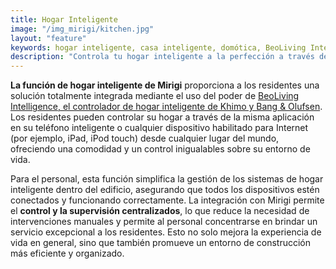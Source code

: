 ```yaml
---
title: Hogar Inteligente
image: "/img_mirigi/kitchen.jpg"
layout: "feature"
keywords: hogar inteligente, casa inteligente, domótica, BeoLiving Intelligence, Khimo, Bang & Olufsen, control, comodidad
description: "Controla tu hogar inteligente a la perfección a través de Mirigi."
---
```


**La función de hogar inteligente de Mirigi** proporciona a los residentes una solución totalmente integrada mediante el uso del poder de [BeoLiving Intelligence, el controlador de hogar inteligente de Khimo y Bang & Olufsen](https://www.khimo.com/#products-bli). Los residentes pueden controlar su hogar a través de la misma aplicación en su teléfono inteligente o cualquier dispositivo habilitado para Internet (por ejemplo, iPad, iPod touch) desde cualquier lugar del mundo, ofreciendo una comodidad y un control inigualables sobre su entorno de vida.

Para el personal, esta función simplifica la gestión de los sistemas de hogar inteligente dentro del edificio, asegurando que todos los dispositivos estén conectados y funcionando correctamente. La integración con Mirigi permite el **control y la supervisión centralizados**, lo que reduce la necesidad de intervenciones manuales y permite al personal concentrarse en brindar un servicio excepcional a los residentes. Esto no solo mejora la experiencia de vida en general, sino que también promueve un entorno de construcción más eficiente y organizado.
